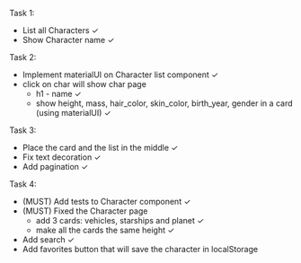 Task 1:
* List all Characters ✓
* Show Character name ✓

Task 2:
* Implement materialUI on Character list component ✓
* click on char will show char page
    - h1 - name ✓
    - show height, mass, hair_color, skin_color, birth_year, gender in a card (using materialUI) ✓

Task 3:
* Place the card and the list in the middle ✓
* Fix text decoration ✓
* Add pagination ✓

Task 4:
* (MUST) Add tests to Character component ✓
* (MUST) Fixed the Character page
    - add 3 cards: vehicles, starships and planet ✓
    - make all the cards the same height ✓
* Add search ✓
* Add favorites button that will save the character in localStorage